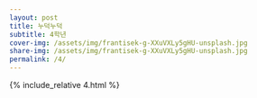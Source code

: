 ```yaml
---
layout: post
title: 누덕누덕
subtitle: 4학년
cover-img: /assets/img/frantisek-g-XXuVXLy5gHU-unsplash.jpg
share-img: /assets/img/frantisek-g-XXuVXLy5gHU-unsplash.jpg
permalink: /4/
---
```


{% include_relative 4.html %}
